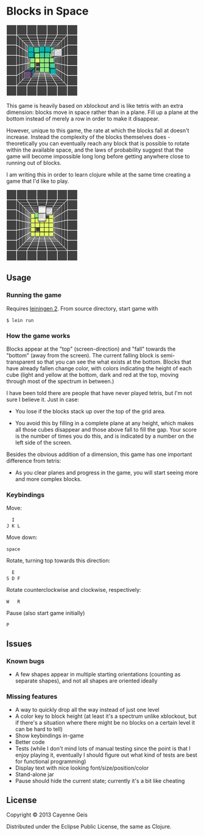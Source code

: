 # Blocks in Space

![screenshot illustrating height coloring](doc/colored-heights.png)

This game is heavily based on xblockout and is like tetris with an extra
dimension: blocks move in space rather than in a plane.  Fill up a plane at
the bottom instead of merely a row in order to make it disappear.

However, unique to this game, the rate at which the blocks fall at doesn't
increase.  Instead the complexity of the blocks themselves does - theoretically
you can eventually reach any block that is possible to rotate within the
available space, and the laws of probability suggest that the game will become
impossible long long before getting anywhere close to running out of blocks.

I am writing this in order to learn clojure while at the same time creating a
game that I'd like to play.

![screenshot illustrating non-flat block](doc/3d-block.png)

## Usage

### Running the game

Requires [leiningen 2](http://leiningen.org/#install).  From source directory, start game with

    $ lein run

### How the game works

Blocks appear at the "top" (screen-direction) and "fall" towards the "bottom"
(away from the screen).  The current falling block is semi-transparent so that
you can see the what exists at the bottom.  Blocks that have already fallen
change color, with colors indicating the height of each cube (light and yellow
at the bottom, dark and red at the top, moving through most of the spectrum in
between.)

I have been told there are people that have never played tetris, but I'm not
sure I believe it.  Just in case:

* You lose if the blocks stack up over the top of the grid area.

* You avoid this by filling in a complete plane at any height, which makes all
  those cubes disappear and those above fall to fill the gap.  Your score is
  the number of times you do this, and is indicated by a number on the left
  side of the screen.

Besides the obvious addition of a dimension, this game has one important
difference from tetris:

* As you clear planes and progress in the game, you will start seeing more and
  more complex blocks.

### Keybindings

Move:

      I
    J K L

Move down:

    space

Rotate, turning top towards this direction:

      E
    S D F

Rotate counterclockwise and clockwise, respectively:

    W   R

Pause (also start game initially)

    P

## Issues

### Known bugs

* A few shapes appear in multiple starting orientations (counting as separate
  shapes), and not all shapes are oriented ideally

### Missing features

* A way to quickly drop all the way instead of just one level
* A color key to block height (at least it's a spectrum unlike xblockout, but
  if there's a situation where there might be no blocks on a certain level it
  can be hard to tell)
* Show keybindings in-game
* Better code
* Tests (while I don't mind lots of manual testing since the point is that I
  enjoy playing it, eventually I should figure out what kind of tests are best
  for functional programming)
* Display text with nice looking font/size/position/color
* Stand-alone jar
* Pause should hide the current state; currently it's a bit like cheating

## License

Copyright © 2013 Cayenne Geis

Distributed under the Eclipse Public License, the same as Clojure.
